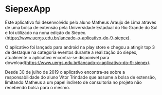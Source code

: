 # SiepexApp

  Este aplicativo foi desenvolvido pelo aluno Matheus Araujo de Lima atraves de uma bolsa de extensão
pela Universidade Estadual do Rio Grande do Sul e foi utilizado na nona edição do Siepex.(https://www.uergs.edu.br/lancado-o-aplicativo-do-9-siepex).

  O aplicativo foi lançado para android na play store e chegou a atingir top 3 de destaque na categoria eventos durante a realização do siepex, atualmente o aplicativo encontra-se disponivel para download(https://www.uergs.edu.br/lancado-o-aplicativo-do-9-siepex).
  
  Desde 30 de julho de 2019 o aplicativo encontra-se sobre a responsabilidade do aluno Vitor Trindade que assume a bolsa de extensão, limitando Matheus a um papel indireto de consultoria no projeto não recebendo bolsa para o mesmo.

